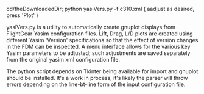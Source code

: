   cd/theDownloadedDir;  python yasiVers.py -f c310.xml  ( aadjust as desired, press 'Plot' ) 

yasiVers.py  is a utility to automatically create gnuplot displays from FlightGear Yasim
  configuration files. Lift, Drag, L/D plots are created using different Yasim 'Version' 
  specifications so that the effect of version changes in the FDM can be inspected. 
 A menu interface allows for the various key Yasim parameters to be adjusted; such adjustments
are saved separately from the original yasim xml configuration file. 

 The python script depends on Tkinter being available for import and gnuplot should be installed.
 It's a work in process, it's likely the parser will throw errors depending on the line-bt-line 
 form of the input configuration file. 
 
